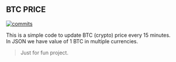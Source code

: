 ## BTC PRICE

[![commits](https://badgen.net/github/commits/gr8rehanna/btcprice/main)](https://github.com/gr8rehanna/btcprice/commits/main?icon=github&color=green)


This is a simple code to update BTC (crypto) price every 15 minutes.\
In JSON we have value of 1 BTC in multiple currencies.

> Just for fun project.
